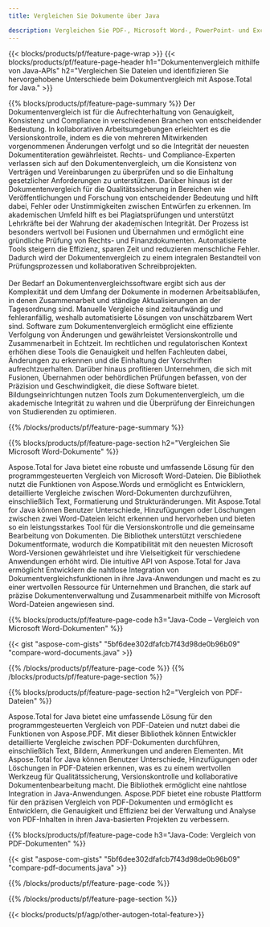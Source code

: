 ```yaml
---
title: Vergleichen Sie Dokumente über Java 

description: Vergleichen Sie PDF-, Microsoft Word-, PowerPoint- und Excel-Dateien über Ihre Java-Anwendung. Erhalten Sie die hervorgehobenen Vergleichsergebnisse.
---
```


{{< blocks/products/pf/feature-page-wrap >}}
{{< blocks/products/pf/feature-page-header h1="Dokumentenvergleich mithilfe von Java-APIs" h2="Vergleichen Sie Dateien und identifizieren Sie hervorgehobene Unterschiede beim Dokumentvergleich mit Aspose.Total for Java." >}}

{{% blocks/products/pf/feature-page-summary %}}
Der Dokumentenvergleich ist für die Aufrechterhaltung von Genauigkeit, Konsistenz und Compliance in verschiedenen Branchen von entscheidender Bedeutung. In kollaborativen Arbeitsumgebungen erleichtert es die Versionskontrolle, indem es die von mehreren Mitwirkenden vorgenommenen Änderungen verfolgt und so die Integrität der neuesten Dokumentiteration gewährleistet. Rechts- und Compliance-Experten verlassen sich auf den Dokumentenvergleich, um die Konsistenz von Verträgen und Vereinbarungen zu überprüfen und so die Einhaltung gesetzlicher Anforderungen zu unterstützen. Darüber hinaus ist der Dokumentenvergleich für die Qualitätssicherung in Bereichen wie Veröffentlichungen und Forschung von entscheidender Bedeutung und hilft dabei, Fehler oder Unstimmigkeiten zwischen Entwürfen zu erkennen. Im akademischen Umfeld hilft es bei Plagiatsprüfungen und unterstützt Lehrkräfte bei der Wahrung der akademischen Integrität. Der Prozess ist besonders wertvoll bei Fusionen und Übernahmen und ermöglicht eine gründliche Prüfung von Rechts- und Finanzdokumenten. Automatisierte Tools steigern die Effizienz, sparen Zeit und reduzieren menschliche Fehler. Dadurch wird der Dokumentenvergleich zu einem integralen Bestandteil von Prüfungsprozessen und kollaborativen Schreibprojekten.
<br /><br />
Der Bedarf an Dokumentenvergleichssoftware ergibt sich aus der Komplexität und dem Umfang der Dokumente in modernen Arbeitsabläufen, in denen Zusammenarbeit und ständige Aktualisierungen an der Tagesordnung sind. Manuelle Vergleiche sind zeitaufwändig und fehleranfällig, weshalb automatisierte Lösungen von unschätzbarem Wert sind. Software zum Dokumentenvergleich ermöglicht eine effiziente Verfolgung von Änderungen und gewährleistet Versionskontrolle und Zusammenarbeit in Echtzeit. Im rechtlichen und regulatorischen Kontext erhöhen diese Tools die Genauigkeit und helfen Fachleuten dabei, Änderungen zu erkennen und die Einhaltung der Vorschriften aufrechtzuerhalten. Darüber hinaus profitieren Unternehmen, die sich mit Fusionen, Übernahmen oder behördlichen Prüfungen befassen, von der Präzision und Geschwindigkeit, die diese Software bietet. Bildungseinrichtungen nutzen Tools zum Dokumentenvergleich, um die akademische Integrität zu wahren und die Überprüfung der Einreichungen von Studierenden zu optimieren.

{{% /blocks/products/pf/feature-page-summary  %}}

{{% blocks/products/pf/feature-page-section  h2="Vergleichen Sie Microsoft Word-Dokumente" %}}

Aspose.Total for Java bietet eine robuste und umfassende Lösung für den programmgesteuerten Vergleich von Microsoft Word-Dateien. Die Bibliothek nutzt die Funktionen von Aspose.Words und ermöglicht es Entwicklern, detaillierte Vergleiche zwischen Word-Dokumenten durchzuführen, einschließlich Text, Formatierung und Strukturänderungen. Mit Aspose.Total for Java können Benutzer Unterschiede, Hinzufügungen oder Löschungen zwischen zwei Word-Dateien leicht erkennen und hervorheben und bieten so ein leistungsstarkes Tool für die Versionskontrolle und die gemeinsame Bearbeitung von Dokumenten. Die Bibliothek unterstützt verschiedene Dokumentformate, wodurch die Kompatibilität mit den neuesten Microsoft Word-Versionen gewährleistet und ihre Vielseitigkeit für verschiedene Anwendungen erhöht wird. Die intuitive API von Aspose.Total for Java ermöglicht Entwicklern die nahtlose Integration von Dokumentvergleichsfunktionen in ihre Java-Anwendungen und macht es zu einer wertvollen Ressource für Unternehmen und Branchen, die stark auf präzise Dokumentenverwaltung und Zusammenarbeit mithilfe von Microsoft Word-Dateien angewiesen sind.

{{% blocks/products/pf/feature-page-code h3="Java-Code – Vergleich von Microsoft Word-Dokumenten" %}}

{{< gist "aspose-com-gists" "5bf6dee302dfafcb7f43d98de0b96b09" "compare-word-documents.java" >}}

{{% /blocks/products/pf/feature-page-code  %}}
{{% /blocks/products/pf/feature-page-section %}}

{{% blocks/products/pf/feature-page-section  h2="Vergleich von PDF-Dateien" %}}

Aspose.Total for Java bietet eine umfassende Lösung für den programmgesteuerten Vergleich von PDF-Dateien und nutzt dabei die Funktionen von Aspose.PDF. Mit dieser Bibliothek können Entwickler detaillierte Vergleiche zwischen PDF-Dokumenten durchführen, einschließlich Text, Bildern, Anmerkungen und anderen Elementen. Mit Aspose.Total for Java können Benutzer Unterschiede, Hinzufügungen oder Löschungen in PDF-Dateien erkennen, was es zu einem wertvollen Werkzeug für Qualitätssicherung, Versionskontrolle und kollaborative Dokumentenbearbeitung macht. Die Bibliothek ermöglicht eine nahtlose Integration in Java-Anwendungen. Aspose.PDF bietet eine robuste Plattform für den präzisen Vergleich von PDF-Dokumenten und ermöglicht es Entwicklern, die Genauigkeit und Effizienz bei der Verwaltung und Analyse von PDF-Inhalten in ihren Java-basierten Projekten zu verbessern.

{{% blocks/products/pf/feature-page-code h3="Java-Code: Vergleich von PDF-Dokumenten" %}}

{{< gist "aspose-com-gists" "5bf6dee302dfafcb7f43d98de0b96b09" "compare-pdf-documents.java" >}}

{{% /blocks/products/pf/feature-page-code  %}}

{{% /blocks/products/pf/feature-page-section %}}

{{< blocks/products/pf/agp/other-autogen-total-feature>}}